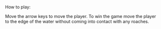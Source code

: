 How to play:

Move the arrow keys to move the player.
To win the game move the player to the edge of the water without coming into contact with any roaches.
